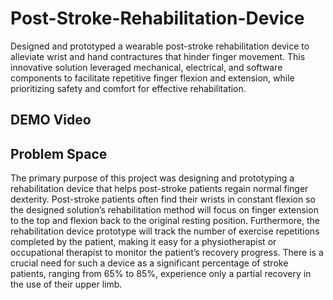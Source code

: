 # Post-Stroke-Rehabilitation-Device
Designed and prototyped a wearable post-stroke rehabilitation device to alleviate wrist and hand contractures that hinder finger movement. This innovative solution leveraged mechanical, electrical, and software components to facilitate repetitive finger flexion and extension, while prioritizing safety and comfort for effective rehabilitation.

## DEMO Video


## Problem Space
The primary purpose of this project was designing and prototyping a rehabilitation device that helps post-stroke patients regain normal finger dexterity. Post-stroke patients often find their wrists in constant flexion so the designed solution’s rehabilitation method will focus on finger extension to the top and flexion back to the original resting position. Furthermore, the rehabilitation device prototype will track the number of exercise repetitions completed by the patient, making it easy for a physiotherapist or occupational therapist to monitor the patient’s recovery progress. There is a crucial need for such a device as a significant percentage of stroke patients, ranging from 65% to 85%, experience only a partial recovery in the use of their upper limb. 
